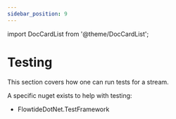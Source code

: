 ```yaml
---
sidebar_position: 9
---
```


import DocCardList from '@theme/DocCardList';

# Testing

This section covers how one can run tests for a stream.

A specific nuget exists to help with testing:
* FlowtideDotNet.TestFramework

<DocCardList />